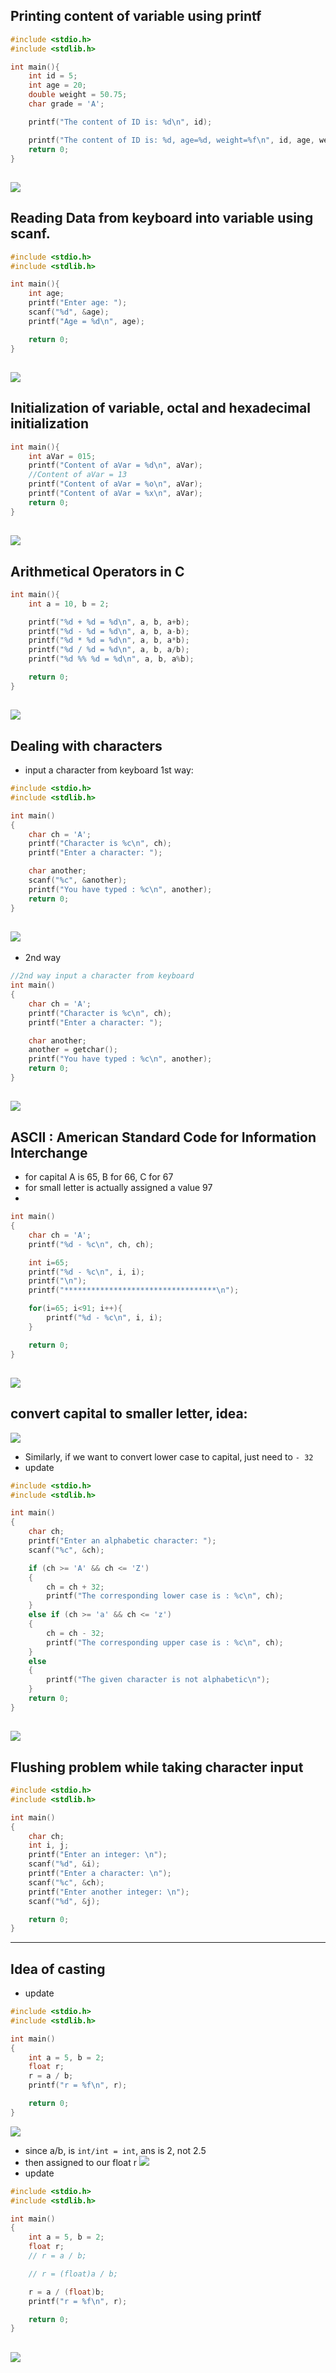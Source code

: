 ## Printing content of variable using printf
```c++
#include <stdio.h>
#include <stdlib.h>

int main(){
    int id = 5;
    int age = 20;
    double weight = 50.75;
    char grade = 'A';

    printf("The content of ID is: %d\n", id);

    printf("The content of ID is: %d, age=%d, weight=%f\n", id, age, weight);
    return 0;
}
```
![](img/2020-01-04-00-11-45.png)
---

## Reading Data from keyboard into variable using scanf.
```c++
#include <stdio.h>
#include <stdlib.h>

int main(){
    int age;
    printf("Enter age: ");
    scanf("%d", &age);
    printf("Age = %d\n", age);

    return 0;
}
```
![](img/2020-01-04-00-30-44.png)
---

## Initialization of variable, octal and hexadecimal initialization
```c++
int main(){
    int aVar = 015;
    printf("Content of aVar = %d\n", aVar);
    //Content of aVar = 13
    printf("Content of aVar = %o\n", aVar);
    printf("Content of aVar = %x\n", aVar);
    return 0;
}
```
![](img/2020-01-04-00-39-39.png)
---

## Arithmetical Operators in C
```c++
int main(){
    int a = 10, b = 2;

    printf("%d + %d = %d\n", a, b, a+b);
    printf("%d - %d = %d\n", a, b, a-b);
    printf("%d * %d = %d\n", a, b, a*b);
    printf("%d / %d = %d\n", a, b, a/b);
    printf("%d %% %d = %d\n", a, b, a%b);

    return 0;
}
```
![](img/2020-01-04-00-48-20.png)
---

## Dealing with characters
- input a character from keyboard 1st way:
```c++
#include <stdio.h>
#include <stdlib.h>

int main()
{
    char ch = 'A';
    printf("Character is %c\n", ch);
    printf("Enter a character: ");

    char another;
    scanf("%c", &another);
    printf("You have typed : %c\n", another);
    return 0;
}
```
![](img/2020-01-04-09-23-16.png)
-

- 2nd way
```c++
//2nd way input a character from keyboard
int main()
{
    char ch = 'A';
    printf("Character is %c\n", ch);
    printf("Enter a character: ");

    char another;
    another = getchar();
    printf("You have typed : %c\n", another);
    return 0;
}
```
![](img/2020-01-04-09-24-19.png)
---

## ASCII : American Standard Code for Information Interchange
- for capital A is 65, B for 66, C for 67
- for small letter is actually assigned a value 97
-
```c++
int main()
{
    char ch = 'A';
    printf("%d - %c\n", ch, ch);

    int i=65;
    printf("%d - %c\n", i, i);
    printf("\n");
    printf("**********************************\n");

    for(i=65; i<91; i++){
        printf("%d - %c\n", i, i);
    }

    return 0;
}
```
![](img/2020-01-04-09-40-22.png)
---

## convert capital to smaller letter, idea:
![](img/2020-01-04-10-01-10.png)
- Similarly, if we want to convert lower case to capital, just need to `- 32`
- update
```c++
#include <stdio.h>
#include <stdlib.h>

int main()
{
    char ch;
    printf("Enter an alphabetic character: ");
    scanf("%c", &ch);

    if (ch >= 'A' && ch <= 'Z')
    {
        ch = ch + 32;
        printf("The corresponding lower case is : %c\n", ch);
    }
    else if (ch >= 'a' && ch <= 'z')
    {
        ch = ch - 32;
        printf("The corresponding upper case is : %c\n", ch);
    }
    else
    {
        printf("The given character is not alphabetic\n");
    }
    return 0;
}
```
![](img/2020-01-04-10-15-14.png)
---

## Flushing problem while taking character input

```c++
#include <stdio.h>
#include <stdlib.h>

int main()
{
    char ch;
    int i, j;
    printf("Enter an integer: \n");
    scanf("%d", &i);
    printf("Enter a character: \n");
    scanf("%c", &ch);
    printf("Enter another integer: \n");
    scanf("%d", &j);

    return 0;
}
```
---

## Idea of casting
- update
```c++
#include <stdio.h>
#include <stdlib.h>

int main()
{
    int a = 5, b = 2;
    float r;
    r = a / b;
    printf("r = %f\n", r);

    return 0;
}
```
![](img/2020-01-04-11-28-21.png)
- since a/b, is `int/int = int`, ans is 2, not 2.5
- then assigned to our float r
![](img/2020-01-04-11-30-57.png)
- update
```c++
#include <stdio.h>
#include <stdlib.h>

int main()
{
    int a = 5, b = 2;
    float r;
    // r = a / b;

    // r = (float)a / b;

    r = a / (float)b;
    printf("r = %f\n", r);

    return 0;
}
```
![](img/2020-01-04-15-19-30.png)
---




## 